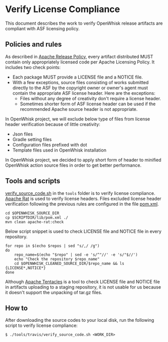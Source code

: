 <!--
#
# Licensed to the Apache Software Foundation (ASF) under one or more contributor
# license agreements.  See the NOTICE file distributed with this work for additional
# information regarding copyright ownership.  The ASF licenses this file to you
# under the Apache License, Version 2.0 (the # "License"); you may not use this
# file except in compliance with the License.  You may obtain a copy of the License
# at:
#
# http://www.apache.org/licenses/LICENSE-2.0
#
# Unless required by applicable law or agreed to in writing, software distributed
# under the License is distributed on an "AS IS" BASIS, WITHOUT WARRANTIES OR
# CONDITIONS OF ANY KIND, either express or implied.  See the License for the
# specific language governing permissions and limitations under the License.
#
-->

# Verify License Compliance

This document describes the work to verify OpenWhisk release artifacts are compliant with ASF licensing policy.

## Policies and rules

As described in [Apache Release Policy](http://www.apache.org/legal/release-policy.html#licensing), every artifact distributed MUST contain only appropriately licensed code per Apache Licensing Policy. It includes two check points:
- Each package MUST provide a LICENSE file and a NOTICE file.
- With a few exceptions, source files consisting of works submitted directly to the ASF by the copyright owner or owner's agent must contain the appropriate ASF license header. Here are the exceptions:
  + Files without any degree of creativity don't require a license header.
  + Sometimes shorter form of ASF license header can be used if the recommended Apache source header is not appropriate.

In OpenWhisk project, we will exclude below type of files from license header verification because of little creativity:
- Json files
- Gradle setting files
- Configuration files prefixed with dot
- Template files used in OpenWhisk installation

In OpenWhisk project, we decided to apply short form of header to minified OpenWhisk action source files in order to get better performance.

## Tools and scripts

[verify_source_code.sh](../tools/verify_source_code.sh) in the `tools` folder is to verify license compliance. [Apache Rat](https://creadur.apache.org/rat/) is used to verify license headers. Files excluded license header verification following the previous rules are configured in the file [pom.xml](../tools/travis/pom.xml).

```
cd $OPENWHISK_SOURCE_DIR
cp $SCRIPTDIR/lib/pom.xml ./
mvn clean apache-rat:check 
```
Below script snippet is used to check LICENSE file and NOTICE file in every repository.
```
for repo in $(echo $repos | sed "s/,/ /g")
do
    repo_name=$(echo "$repo" | sed -e 's/^"//' -e 's/"$//')
    echo "Check the repository $repo_name"
    cd $OPENWHISK_CLEANED_SOURCE_DIR/$repo_name && ls {LICENSE*,NOTICE*}
done
```

Although [Apache Tentacles](https://creadur.apache.org/tentacles/) is a tool to check LICENSE file and NOTICE file in artifacts uploading to a staging repository, it is not usable for us because it doesn't support the unpacking of tar.gz files.

## How to

After downloading the source codes to your local disk, run the following script to verify license compliance:
```
$ ./tools/travis/verify_source_code.sh <WORK_DIR>
```
